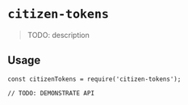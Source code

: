 # `citizen-tokens`

> TODO: description

## Usage

```
const citizenTokens = require('citizen-tokens');

// TODO: DEMONSTRATE API
```
